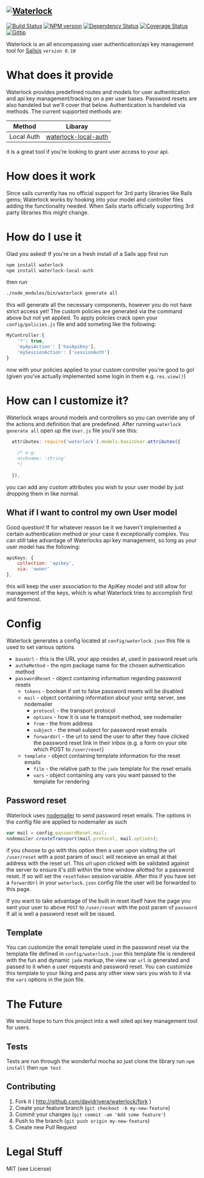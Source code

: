 [![Waterlock](https://lh3.googleusercontent.com/-aThk1tYLSh0/U5fAM6NyB5I/AAAAAAAAH84/FKmmmQ80XWY/w611-h144-no/waterlock-header.png)](http://davidrivera.github.io/waterlock/)
-----------------------------------------------
[![Build Status](http://img.shields.io/travis/davidrivera/waterlock.svg?style=flat)](https://travis-ci.org/davidrivera/waterlock) [![NPM version](http://img.shields.io/npm/v/waterlock.svg?style=flat)](http://badge.fury.io/js/waterlock) [![Dependency Status](http://img.shields.io/gemnasium/davidrivera/waterlock.svg?style=flat)](https://gemnasium.com/davidrivera/waterlock) [![Coverage Status](http://img.shields.io/coveralls/davidrivera/waterlock/master.svg?style=flat)](https://coveralls.io/r/davidrivera/waterlock?branch=master) [![Gittip](http://img.shields.io/gittip/davidrivera.svg?style=flat)](https://www.gittip.com/davidrivera/)


Waterlock is an all encompassing user authentication/api key management tool for [Sailsjs](http://sailsjs.com) `version 0.10`

# What does it provide
Waterlock provides predefined routes and models for user authentication and api key management/tracking on a per user bases. Password resets are also handeled but we'll cover that below.
Authentication is handeled via methods. The current supported methods are:

| Method | Libaray |
| ------------- | ------------- |
| Local Auth | [waterlock-local-auth](https://github.com/davidrivera/waterlock-local-auth) |

it is a great tool if you're looking to grant user access to your api.

# How does it work
Since sails currently has no official support for 3rd party libraries like Rails gems; Waterlock works by hooking into your model and controller files adding the functionality needed. When Sails starts officially supporting 3rd party libraries this might change.

# How do I use it
Glad you asked! If you're on a fresh install of a Sails app first run
```bash
npm install waterlock
npm install waterlock-local-auth
```

then run
```bash
./node_modules/bin/waterlock generate all
```
this will generate all the necessary components, however you do not have strict access yet! The custom policies are generated via the command above but not yet applied. To apply policies crack open your `config/policies.js` file and add someting like the following:

```js
MyController:{
	'*': true,
	'myApiAction': ['hasApiKey'],
	'mySessionAction': ['sessionAuth']
}
```

now with your policies applied to your custom controller you're good to go! (given you've actually implemented some login in them e.g. `res.view()`)

# How can I customize it?
Waterlock wraps around models and controllers so you can override any of the actions and definition that are predefined. After running `waterlock generate all` open up the `User.js` file you'll see this:
```js
  attributes: require('waterlock').models.basicUser.attributes({
    
    /* e.g.
    nickname: 'string'
    */
    
  }),
```
you can add any custom attributes you wish to your user model by just dropping them in like normal.

## What if I want to control my own User model
Good question! If for whatever reason be it we haven't implemented a certain authentication method or your case it exceptionally complex. You can still take advantage of Waterlocks api key management, so long as your user model has the following:

```js
apiKeys: {
	collection: 'apikey',
    via: 'owner'
},
```

this will keep the user association to the ApiKey model and still allow for management of the keys, which is what Waterlock tries to accomplish first and foremost.

# Config
Waterlock generates a config located at `config/waterlock.json` this file is used to set various options

* `baseUrl` - this is the URL your app resides at, used in password reset urls
* `autheMethod` - the npm package name for the chosen authentication method
* `passwordReset` - object containing information regarding password resets
	* `tokens` - boolean if set to false password resets will be disabled
	* `mail` - object containing information about your smtp server, see nodemailer
		* `protocol` - the transport protocol
		* `options` - how it is use te transport method, see nodemailer
		* `from` - the from address 
		* `subject` - the email subject for password reset emails
		* `forwardUrl` - the url to send the user to after they have clicked the password reset link in their inbox (e.g. a form on your site which POST to `/user/reset`)
	* `template` - object containing template information for the reset emails
		* `file` - the relative path to the `jade` template for the reset emails
		* `vars` - object containing any vars you want passed to the template for rendering

## Password reset
Waterlock uses [nodemailer](http://www.nodemailer.com/) to send password reset emails. The options in the config file are applied to nodemailer as such
```js
var mail = config.passwordReset.mail;
nodemailer.createTransport(mail.protocol, mail.options);
```

if you choose to go with this option then a user upon visiting the url `/user/reset` with a post param of `email` will receieve an email at that address with the reset url. This url upon clicked with be validated against the server to ensure it's still within the time window allotted for a password reset. If so will set the `resetToken` session variable. After this if you have set a `forwardUrl` in your `waterlock.json` config file the user will be forwarded to this page.

If you want to take advantage of the built in reset itself have the page you sent your user to above `POST` to `/user/reset` with the post param of `password` If all is well a password reset will be issued.

## Template
You can customize the email template used in the password reset via the template file defined in `config/waterlock.json` this template file is rendered with the fun and dynamic `jade` markup, the view var `url` is generated and passed to it when a user requests and password reset. You can customize this template to your liking and pass any other view vars you wish to it via the `vars` options in the json file.

# The Future
We would hope to turn this project into a well oiled api key management tool for users.

## Tests

Tests are run through the wonderful mocha so just clone the library run `npm install` then `npm test`

## Contributing

1. Fork it ( http://github.com/davidrivera/waterlock/fork )
2. Create your feature branch (`git checkout -b my-new-feature`)
3. Commit your changes (`git commit -am 'Add some feature'`)
4. Push to the branch (`git push origin my-new-feature`)
5. Create new Pull Request

# Legal Stuff
MIT (see License)
